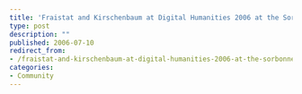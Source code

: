 ```yaml
---
title: 'Fraistat and Kirschenbaum at Digital Humanities 2006 at the Sorbonne'
type: post
description: ""
published: 2006-07-10
redirect_from: 
- /fraistat-and-kirschenbaum-at-digital-humanities-2006-at-the-sorbonne/
categories:
- Community
---
```

